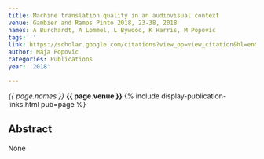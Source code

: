 ```yaml
---
title: Machine translation quality in an audiovisual context
venue: Gambier and Ramos Pinto 2018, 23-38, 2018
names: A Burchardt, A Lommel, L Bywood, K Harris, M Popović
tags: ''
link: https://scholar.google.com/citations?view_op=view_citation&hl=en&user=KdAV2Y0AAAAJ&pagesize=100&sortby=pubdate&citation_for_view=KdAV2Y0AAAAJ:hkOj_22Ku90C
author: Maja Popovic
categories: Publications
year: '2018'

---
```


*{{ page.names }}*
**{{ page.venue }}**
{% include display-publication-links.html pub=page %}
## Abstract

None